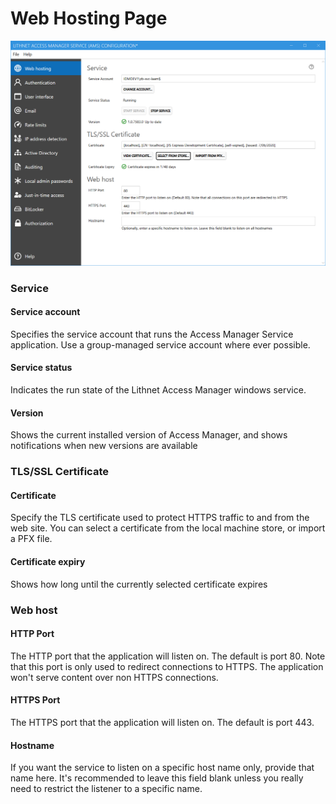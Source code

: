 # Web Hosting Page



![](../../.gitbook/assets/ui-page-webhosting.png)

### Service

#### Service account

Specifies the service account that runs the Access Manager Service application. Use a group-managed service account where ever possible.

#### Service status

Indicates the run state of the Lithnet Access Manager windows service.

#### Version

Shows the current installed version of Access Manager, and shows notifications when new versions are available

### TLS/SSL Certificate

#### Certificate

Specify the TLS certificate used to protect HTTPS traffic to and from the web site. You can select a certificate from the local machine store, or import a PFX file.

#### Certificate expiry

Shows how long until the currently selected certificate expires

### Web host

#### HTTP Port

The HTTP port that the application will listen on. The default is port 80. Note that this port is only used to redirect connections to HTTPS. The application won't serve content over non HTTPS connections.

#### HTTPS Port

The HTTPS port that the application will listen on. The default is port 443.

#### Hostname

If you want the service to listen on a specific host name only, provide that name here. It's recommended to leave this field blank unless you really need to restrict the listener to a specific name.
